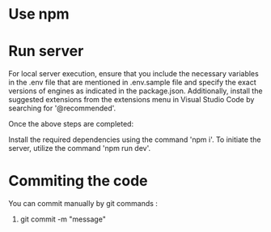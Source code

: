 # Use npm

# Run server

For local server execution, ensure that you include the necessary variables in the .env file that are mentioned in .env.sample file and specify the exact versions of engines as indicated in the package.json.
Additionally, install the suggested extensions from the extensions menu in Visual Studio Code by searching for '@recommended'.

Once the above steps are completed:

Install the required dependencies using the command 'npm i'.
To initiate the server, utilize the command 'npm run dev'.

# Commiting the code

You can commit manually by git commands :

1. git commit -m "message"  


